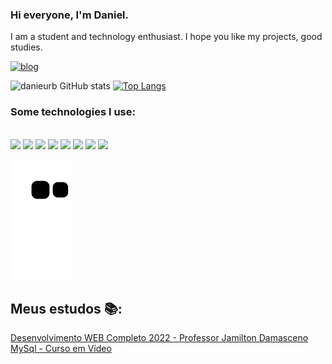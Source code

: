 
### Hi everyone, I'm Daniel. 

I am a student and technology enthusiast. I hope you like my projects, good studies.



[![blog](https://img.shields.io/badge/LinkedIn-0077B5?style=for-the-badge&logo=linkedin&logoColor=white
)](https://www.linkedin.com/in/daniel-ribeiro-926312183/)

![danieurb GitHub stats](https://github-readme-stats.vercel.app/api?username=danieurb&show_icons=true&theme=dracula)
[![Top Langs](https://github-readme-stats.vercel.app/api/top-langs/?username=danieurb&layout=compact)](https://github.com/anuraghazra/github-readme-stats)

### Some technologies I use:

<div style="display: inline_block"><br/>
   <img src="https://img.shields.io/badge/HTML5-E34F26?style=for-the-badge&logo=html5&logoColor=white"/>
   <img src="https://img.shields.io/badge/CSS3-1572B6?style=for-the-badge&logo=css3&logoColor=white"/>
   <img src="https://img.shields.io/badge/JavaScript-323330?style=for-the-badge&logo=javascript&logoColor=F7DF1E"/>
    <img src="https://img.shields.io/badge/Node.js-43853D?style=for-the-badge&logo=node.js&logoColor=white"/>
     <img src="https://img.shields.io/badge/React-20232A?style=for-the-badge&logo=react&logoColor=61DAFB"/>


   <img src="https://img.shields.io/badge/C%23-239120?style=for-the-badge&logo=c-sharp&logoColor=white"/>
   <img src="https://img.shields.io/badge/Python-14354C?style=for-the-badge&logo=python&logoColor=white"/>
   <img src="https://img.shields.io/badge/MySQL-00000F?style=for-the-badge&logo=mysql&logoColor=white"/>

</div>

![snake gif](https://github.com/danieurb/danieurb/blob/output/github-contribution-grid-snake.svg)

## Meus estudos 📚:
[Desenvolvimento WEB Completo 2022 - Professor Jamilton Damasceno](https://www.udemy.com/course/web-completo/)<br/>
[MySql - Curso em Vídeo](https://www.udemy.com/course/web-completo/)

